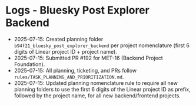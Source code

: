 # Logs - Bluesky Post Explorer Backend

- 2025-07-15: Created planning folder `b94f21_bluesky_post_explorer_backend` per project nomenclature (first 6 digits of Linear project ID + project name).
- 2025-07-15: Submitted PR #192 for MET-16 (Backend Project Foundation).
- 2025-07-15: All planning, ticketing, and PRs follow `rules/TASK_PLANNING_AND_PRIORITIZATION.md`.
- 2025-07-15: Updated planning nomenclature rule to require all new planning folders to use the first 6 digits of the Linear project ID as prefix, followed by the project name, for all new backend/frontend projects. 